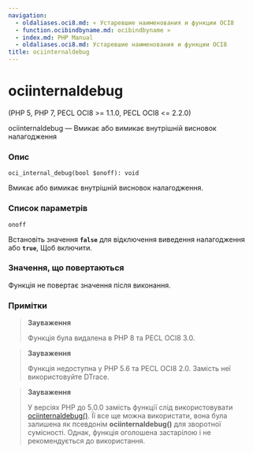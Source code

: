 ```yaml
---
navigation:
  - oldaliases.oci8.md: « Устаревшие наименования и функции OCI8
  - function.ocibindbyname.md: ocibindbyname »
  - index.md: PHP Manual
  - oldaliases.oci8.md: Устаревшие наименования и функции OCI8
title: ociinternaldebug
---
```

# ociinternaldebug

(PHP 5, PHP 7, PECL OCI8 >= 1.1.0, PECL OCI8 <= 2.2.0)

ociinternaldebug — Вмикає або вимикає внутрішній висновок налагодження

### Опис

```methodsynopsis
oci_internal_debug(bool $onoff): void
```

Вмикає або вимикає внутрішній висновок налагодження.

### Список параметрів

`onoff`

Встановіть значення **`false`** для відключення виведення налагодження або **`true`**, Щоб включити.

### Значення, що повертаються

Функція не повертає значення після виконання.

### Примітки

> **Зауваження**
> 
> Функція була видалена в PHP 8 та PECL OCI8 3.0.

> **Зауваження**
> 
> Функція недоступна у PHP 5.6 та PECL OCI8 2.0. Замість неї використовуйте DTrace.

> **Зауваження**
> 
> У версіях PHP до 5.0.0 замість функції слід використовувати [ociinternaldebug()](function.ociinternaldebug.md). Її все ще можна використати, вона була залишена як псевдонім **ociinternaldebug()** для зворотної сумісності. Однак, функція оголошена застарілою і не рекомендується до використання.
